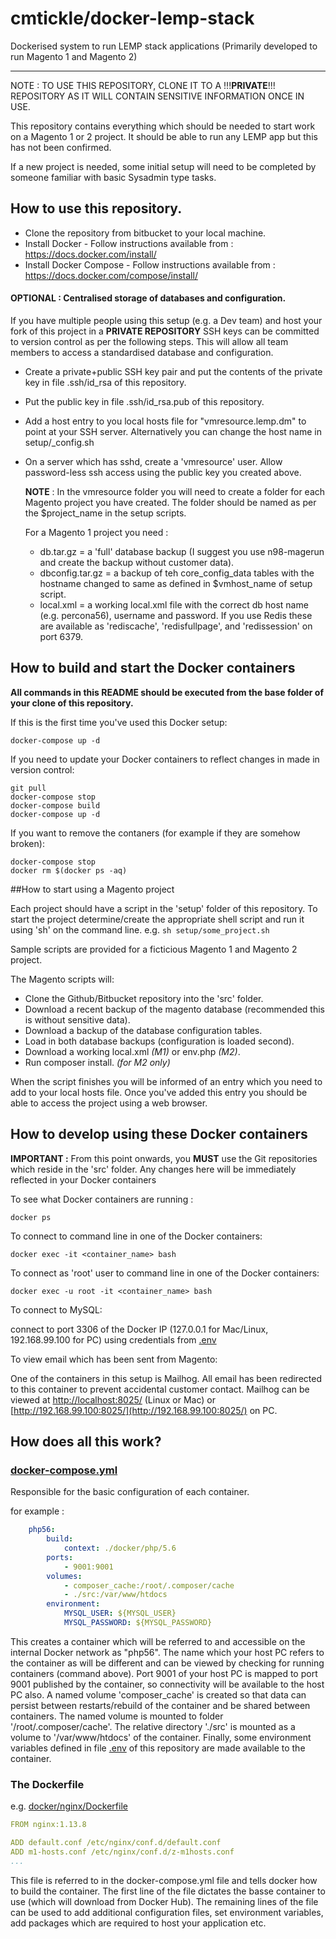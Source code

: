 # cmtickle/docker-lemp-stack
Dockerised system to run LEMP stack applications (Primarily developed to run Magento 1 and Magento 2)

------

NOTE : TO USE THIS REPOSITORY, CLONE IT TO A !!!__PRIVATE__!!! REPOSITORY AS IT WILL CONTAIN SENSITIVE INFORMATION ONCE IN USE.

This repository contains everything which should be needed to start work on a Magento 1 or 2 project. It should be able to run any LEMP app but this has not been confirmed.

If a new project is needed, some initial setup will need to be completed by someone familiar with basic Sysadmin type tasks.

## How to use this repository.
* Clone the repository from bitbucket to your local machine.
* Install Docker -  Follow instructions available from : https://docs.docker.com/install/
* Install Docker Compose - Follow instructions available from : https://docs.docker.com/compose/install/

#### OPTIONAL : Centralised storage of databases and configuration.
If you have multiple people using this setup (e.g. a Dev team) and host your fork of this project in a __PRIVATE REPOSITORY__ SSH keys can be committed to version control as per the following steps.
This will allow all team members to access a standardised database and configuration.

* Create a private+public SSH key pair and put the contents of the private key in file .ssh/id_rsa of this repository.
* Put the public key in file .ssh/id_rsa.pub of this repository.
* Add a host entry to you local hosts file for "vmresource.lemp.dm" to point at your SSH server. 
Alternatively you can change the host name in setup/_config.sh


* On a server which has sshd, create a 'vmresource' user. Allow password-less ssh access using the public key you created above.

    __NOTE__ : In the vmresource folder you will need to create a folder for each Magento project you have created. 
    The folder should be named as per the $project_name in the setup scripts. 
    
    For a Magento 1 project you need :
    * db.tar.gz = a 'full' database backup (I suggest you use n98-magerun and create the backup without customer data).
    * dbconfig.tar.gz = a backup of teh core_config_data tables with the hostname changed to same as defined in $vmhost_name of setup script.
    * local.xml = a working local.xml file with the correct db host name (e.g. percona56), username and password. If you use Redis these are available as 'rediscache', 'redisfullpage', and 'redissession' on port 6379. 

## How to build and start the Docker containers

**All commands in this README should be executed from the base folder of your clone of this repository.**

If this is the first time you've used this Docker setup:

```
docker-compose up -d
```

If you need to update your Docker containers to reflect changes in made in version control:
```
git pull
docker-compose stop
docker-compose build
docker-compose up -d
```

If you want to remove the contaners (for example if they are somehow broken):
```
docker-compose stop
docker rm $(docker ps -aq)
```


##How to start using a Magento project

Each project should have a script in the 'setup' folder of this repository. To start the project determine/create the appropriate shell script and run it using 'sh' on the command line.
e.g. ```sh setup/some_project.sh```

Sample scripts are provided for a ficticious Magento 1 and Magento 2 project.

The Magento scripts will:
 * Clone the Github/Bitbucket repository into the 'src' folder.
 * Download a recent backup of the magento database (recommended this is without sensitive data).
 * Download a backup of the database configuration tables.
 * Load in both database backups (configuration is loaded second).
 * Download a working local.xml *(M1)* or env.php *(M2)*.
 * Run composer install. *(for M2 only)*
 
When the script finishes you will be informed of an entry which you need to add to your local hosts file. Once you've added this entry you should be able to access the project using a web browser.

## How to develop using these Docker containers

**IMPORTANT :**  From this point onwards, you **MUST** use the Git repositories which reside in the 'src' folder. Any changes here will be immediately reflected in your Docker containers

To see what Docker containers are running :

```
docker ps
```

To connect to command line in one of the Docker containers:
```
docker exec -it <container_name> bash
```

To connect as 'root' user to command line in one of the Docker containers:
```
docker exec -u root -it <container_name> bash
```

To connect to MySQL:
 
connect to port 3306 of the Docker IP (127.0.0.1 for Mac/Linux, 192.168.99.100 for PC) using credentials from [.env](.env)

To view email which has been sent from Magento:

One of the containers in this setup is Mailhog. All email has been redirected to this container to prevent accidental customer contact.
Mailhog can be viewed at [http://localhost:8025/](http://localhost:8025/) (Linux or Mac) or [http://192.168.99.100:8025/](http://192.168.99.100:8025/) on PC.

## How does all this work?

### [docker-compose.yml](docker-compose.yml)
Responsible for the basic configuration of each container.

for example :
```yaml
    php56:
        build:
            context: ./docker/php/5.6
        ports:
            - 9001:9001
        volumes:
            - composer_cache:/root/.composer/cache
            - ./src:/var/www/htdocs
        environment:
            MYSQL_USER: ${MYSQL_USER}
            MYSQL_PASSWORD: ${MYSQL_PASSWORD}
```
This creates a container which will be referred to and accessible on the internal Docker network as "php56". 
The name which your host PC refers to the container as will be different and can be viewed by checking for running containers (command above).
Port 9001 of your host PC is mapped to port 9001 published by the container, so connectivity will be available to the host PC also. 
A named volume 'composer_cache' is created so that data can persist between restarts/rebuild of the container and be shared between containers. 
The named volume is mounted to folder '/root/.composer/cache'.
The relative directory './src' is mounted as a volume to '/var/www/htdocs' of the container.
Finally, some environment variables defined in file [.env](.env) of this repository are made available to the container.

### The Dockerfile
e.g. [docker/nginx/Dockerfile](docker/nginx/Dockerfile)
```yaml
FROM nginx:1.13.8

ADD default.conf /etc/nginx/conf.d/default.conf
ADD m1-hosts.conf /etc/nginx/conf.d/z-m1hosts.conf
...

```
This file is referred to in the docker-compose.yml file and tells docker how to build the container. 
The first line of the file dictates the basse container to use (which will download from Docker Hub).
The remaining lines of the file can be used to add additional configuration files, set environment variables, add packages which are required to host your application etc.
